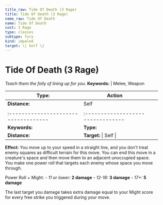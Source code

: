 ```yaml
---
title_raw: Tide Of Death (3 Rage)
title: Tide Of Death (3 Rage)
name_raw: Tide Of Death
name: Tide Of Death
cost: 3 Rage
type: classes
subtype: fury
kind: impaled
target: \| Self \|
---
```


# Tide Of Death (3 Rage)

*Teach them the folly of lining up for you.* **Keywords:** | Melee, Weapon

| **Type:**                            | Action                            |     |     |
| ------------------------------------ | --------------------------------- | --- | --- |
| **Distance:**                        | Self                              |     |     |
|                                      |                                   |     |     |
| :----------------------------------- | :-------------------------------- |     |     |
| **Keywords:**                        | **Type:**                         |     |     |
| **Distance:**                        | **Target:** \| Self \|            |     |     |

**Effect:** You move up to your speed in a straight line, and you don't treat enemy squares as difficult terrain for this move. You can end this move in a creature's space and then move them to an adjacent unoccupied space. You make one power roll that targets each enemy whose space you move through.

Power Roll + Might: - *11 or lower:* **2 damage** - *12-16:* **3 damage** - *17+:* **5 damage**

The last target you damage takes extra damage equal to your Might score for every free strike you triggered during your move.
